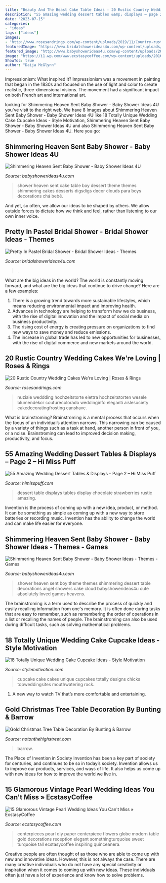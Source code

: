 ```yaml
---
title: "Beauty And The Beast Cake Table Ideas - 20 Rustic Country Wedding Cakes We&#039;re Loving"
description: "55 amazing wedding dessert tables &amp; displays – page 2 – hi miss puff"
date: "2023-07-15"
categories:
- "ideas"
tags: ["ideas"]
images:
- "http://www.rosesandrings.com/wp-content/uploads/2019/11/Country-rustic-wedding-cake-ideas-10.jpg"
featuredImage: "https://www.bridalshowerideas4u.com/wp-content/uploads/2016/11/Pretty-In-Pastel-Bridal-Shower-Flower-Cake.jpeg"
featured_image: "http://www.babyshowerideas4u.com/wp-content/uploads/2016/08/Shimmering-Heaven-Sent-Baby-Shower-Cakepops.jpg"
image: "https://i1.wp.com/www.ecstasycoffee.com/wp-content/uploads/2016/11/Paper-flowers-and-pearl-globe-centerpieces.jpg?resize=564%2C846"
ShowToc: true
author: "Daija McGlynn"
---
```



Impressionism: What inspired it?
Impressionism was a movement in painting that began in the 1830s and focused on the use of light and color to create realistic, three-dimensional visions. The movement had a significant impact on both French art and international art.

	

		
looking for Shimmering Heaven Sent Baby Shower - Baby Shower Ideas 4U you've visit to the right web. We have 8 Images about Shimmering Heaven Sent Baby Shower - Baby Shower Ideas 4U like 18 Totally Unique Wedding Cake Cupcake Ideas - Style Motivation, Shimmering Heaven Sent Baby Shower - Baby Shower Ideas 4U and also Shimmering Heaven Sent Baby Shower - Baby Shower Ideas 4U. Here you go:
		
    
## Shimmering Heaven Sent Baby Shower - Baby Shower Ideas 4U

<img loading=lazy src="https://babyshowerideas4u.com/wp-content/uploads/2016/08/Shimmering-Heaven-Sent-Baby-Shower-Layered-Cake.jpg" onerror="this.onerror=null;this.src='https://tse2.mm.bing.net/th?id=OIP.dLu2OoCYEQsWBS-NzCSR5gHaJ3&amp;pid=15.1';" alt="Shimmering Heaven Sent Baby Shower - Baby Shower Ideas 4U">

_Source: babyshowerideas4u.com_

>shower heaven sent cake table boy dessert theme themes shimmering cakes desserts digsdigs decor clouds para boys decorations chá bebê. 

	

And yet, so often, we allow our ideas to be shaped by others. We allow outside forces to dictate how we think and feel, rather than listening to our own inner voice.

    
## Pretty In Pastel Bridal Shower - Bridal Shower Ideas - Themes

<img loading=lazy src="https://www.bridalshowerideas4u.com/wp-content/uploads/2016/11/Pretty-In-Pastel-Bridal-Shower-Flower-Cake.jpeg" onerror="this.onerror=null;this.src='https://tse1.mm.bing.net/th?id=OIP.j1jaTfHfHk8u6Fk32Z1xFgHaJ4&amp;pid=15.1';" alt="Pretty In Pastel Bridal Shower - Bridal Shower Ideas - Themes">

_Source: bridalshowerideas4u.com_

>. 

	

What are the big ideas in the world?
The world is constantly moving forward, and what are the big ideas that continue to drive change? Here are a few examples: 
1. There is a growing trend towards more sustainable lifestyles, which means reducing environmental impact and improving health. 
2. Advances in technology are helping to transform how we do business, with the rise of digital innovation and the impact of social media on business productivity. 
3. The rising cost of energy is creating pressure on organizations to find new ways to save money and reduce emissions. 
4. The increase in global trade has led to new opportunities for businesses, with the rise of digital commerce and new markets around the world.

    
## 20 Rustic Country Wedding Cakes We&#039;re Loving | Roses &amp; Rings

<img loading=lazy src="http://www.rosesandrings.com/wp-content/uploads/2019/11/Country-rustic-wedding-cake-ideas-10.jpg" onerror="this.onerror=null;this.src='https://tse4.mm.bing.net/th?id=OIP.E7tXQayEnaKoWfCYKmFGNAHaLH&amp;pid=15.1';" alt="20 Rustic Country Wedding Cakes We&#039;re Loving | Roses &amp; Rings">

_Source: rosesandrings.com_

>nuziale weddding hochzeitstorte elettra hochzeitstorten wesele blumendekor couturecolorado weddinginfo eleganti aislesociety cakedecoratingfrosting canshave. 

	

What is brainstroming? Brainstroming is a mental process that occurs when the focus of an individual’s attention narrows. This narrowing can be caused by a variety of things such as a task at hand, another person in front of you, or a noise. Brainstroming can lead to improved decision making, productivity, and focus.

    
## 55 Amazing Wedding Dessert Tables &amp; Displays – Page 2 – Hi Miss Puff

<img loading=lazy src="https://www.himisspuff.com/wp-content/uploads/2016/07/chocolate-strawberries-display-dessert-table.jpg" onerror="this.onerror=null;this.src='https://tse1.mm.bing.net/th?id=OIP.-9WVP8y2wxdMo4jb9LX6pgHaLH&amp;pid=15.1';" alt="55 Amazing Wedding Dessert Tables &amp; Displays – Page 2 – Hi Miss Puff">

_Source: himisspuff.com_

>dessert table displays tables display chocolate strawberries rustic amazing. 

	

Invention is the process of coming up with a new idea, product, or method. It can be something as simple as coming up with a new way to store batteries or recording music. Invention has the ability to change the world and can make life easier for everyone.

    
## Shimmering Heaven Sent Baby Shower - Baby Shower Ideas - Themes - Games

<img loading=lazy src="http://www.babyshowerideas4u.com/wp-content/uploads/2016/08/Shimmering-Heaven-Sent-Baby-Shower-Cakepops.jpg" onerror="this.onerror=null;this.src='https://tse3.mm.bing.net/th?id=OIP.PYkiQkz54sSyou8CqNcjCAHaJ3&amp;pid=15.1';" alt="Shimmering Heaven Sent Baby Shower - Baby Shower Ideas - Themes - Games">

_Source: babyshowerideas4u.com_

>shower heaven sent boy theme themes shimmering dessert table decorations angel showers cake cloud babyshowerideas4u cute absolutely loved games heavens. 

	

The brainstroming is a term used to describe the process of quickly and easily recalling information from one's memory. It is often done during tasks that are easy to remember, such as remembering the order of operations in a list or recalling the names of people. The brainstroming can also be used during difficult tasks, such as solving mathematical problems.

    
## 18 Totally Unique Wedding Cake Cupcake Ideas - Style Motivation

<img loading=lazy src="https://www.topweddingsites.com/wedding-blog/wp-content/uploads/2014/03/3d965242d9b2f7ea33fa11d940401143.jpg" onerror="this.onerror=null;this.src='https://tse2.mm.bing.net/th?id=OIP.YcVV9AY_okAPQq4GMIY5DQHaJ3&amp;pid=15.1';" alt="18 Totally Unique Wedding Cake Cupcake Ideas - Style Motivation">

_Source: stylemotivation.com_

>cupcake cake cakes unique cupcakes totally designs chicks topweddingsites mouthwatering rock. 

	

1. A new way to watch TV that’s more comfortable and entertaining.

    
## Gold Christmas Tree Table Decoration By Bunting &amp; Barrow

<img loading=lazy src="https://cdn.notonthehighstreet.com/system/product_images/images/001/892/849/original_gold-christmas-tree-table-decoration.jpg" onerror="this.onerror=null;this.src='https://tse1.mm.bing.net/th?id=OIP.Fdk1iwr9ypdyGGz5OUxVEgHaJ4&amp;pid=15.1';" alt="Gold Christmas Tree Table Decoration By Bunting &amp; Barrow">

_Source: notonthehighstreet.com_

>barrow. 

	

The Place of Invention in Society
Invention has been a key part of society for centuries, and continues to be so in today’s society. Invention allows us to improve our products, services, and ways of life. It also helps us come up with new ideas for how to improve the world we live in.

    
## 15 Glamorous Vintage Pearl Wedding Ideas You Can&#039;t Miss » EcstasyCoffee

<img loading=lazy src="https://i1.wp.com/www.ecstasycoffee.com/wp-content/uploads/2016/11/Paper-flowers-and-pearl-globe-centerpieces.jpg?resize=564%2C846" onerror="this.onerror=null;this.src='https://tse3.mm.bing.net/th?id=OIP.fxQsgqa90EAEIJzYUkmyNQHaLH&amp;pid=15.1';" alt="15 Glamorous Vintage Pearl Wedding Ideas You Can&#039;t Miss » EcstasyCoffee">

_Source: ecstasycoffee.com_

>centerpieces pearl diy paper centerpiece flowers globe modern table gold decorations reception elegant somethingturquoise sweet turquoise tall ecstasycoffee inspiring quinceanera. 

	

Creative people are often thought of as those who are able to come up with new and innovative ideas. However, this is not always the case. There are many creative individuals who do not have any special creativity or inspiration when it comes to coming up with new ideas. These individuals often just have a lot of experience and know how to solve problems.

